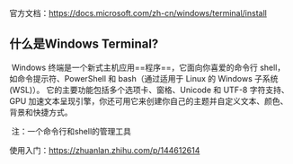 官方文档：https://docs.microsoft.com/zh-cn/windows/terminal/install

## 什么是Windows Terminal?

​		Windows 终端是一个新式主机应用==程序==，它面向你喜爱的命令行 shell，如命令提示符、PowerShell 和 bash（通过适用于 Linux 的 Windows 子系统 (WSL)）。 它的主要功能包括多个选项卡、窗格、Unicode 和 UTF-8 字符支持、GPU 加速文本呈现引擎，你还可用它来创建你自己的主题并自定义文本、颜色、背景和快捷方式。

​        注：一个命令行和shell的管理工具



使用入门：https://zhuanlan.zhihu.com/p/144612614